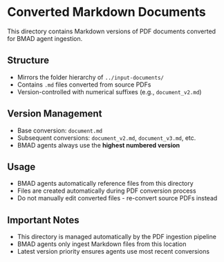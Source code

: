 # Converted Markdown Documents

This directory contains Markdown versions of PDF documents converted for BMAD agent ingestion.

## Structure
- Mirrors the folder hierarchy of `../input-documents/`
- Contains `.md` files converted from source PDFs
- Version-controlled with numerical suffixes (e.g., `document_v2.md`)

## Version Management
- Base conversion: `document.md`
- Subsequent conversions: `document_v2.md`, `document_v3.md`, etc.
- BMAD agents always use the **highest numbered version**

## Usage
- BMAD agents automatically reference files from this directory
- Files are created automatically during PDF conversion process
- Do not manually edit converted files - re-convert source PDFs instead

## Important Notes
- This directory is managed automatically by the PDF ingestion pipeline
- BMAD agents only ingest Markdown files from this location
- Latest version priority ensures agents use most recent conversions